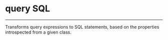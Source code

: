 # query SQL

---
Transforms query expressions to SQL statements, based on the properties
introspected from a given class.
